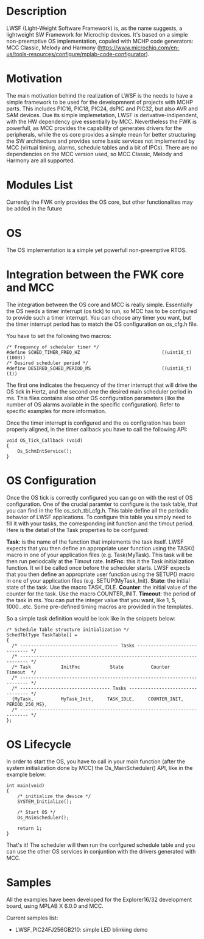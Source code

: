# Description
LWSF (Light-Weight Software Framework) is, as the name suggests, a lightweight SW Framework for Microchip devices. It's based on a simple non-preemptive OS implementation, copuled with MCHP code generators: MCC Classic, Melody and Harmony (https://www.microchip.com/en-us/tools-resources/configure/mplab-code-configurator).

# Motivation
The main motivation behind the realization of LWSF is the needs to have a simple framework to be used for the developmnent of projects with MCHP parts. This includes PIC16, PIC18, PIC24, dsPIC and PIC32, but also AVR and SAM devices. Due its simple implemetation, LWSF is derivative-indipendent, with the HW dependency give essentially by MCC. Nevertheless the FWK is powerfull, as MCC provides the capability of generates drivers for the peripherals, while the os core provides a simple mean for better structuring the SW architecture and provides some basic services not implemented by MCC (virtual timing, alarms, schedule tables and a bit of IPCs). There are no dependencies on the MCC version used, so MCC Classic, Melody and Harmony are all supported. 

# Modules List
Currently the FWK only provides the OS core, but other functionalites may be added in the future

# OS
The OS implementation is a simple yet powerfull non-preemptive RTOS. 

# Integration between the FWK core and MCC
The integration between the OS core and MCC is really simple. Essentially the OS needs a timer interrupt (os tick) to run, so MCC has to be configured to provide such a timer interrupt. You can choose any timer you want, but the timer interrupt period has to match the OS configuration on os_cfg.h file. 

You have to set the following two macros:

```
/* Frequency of scheduler timer */
#define SCHED_TIMER_FREQ_HZ                              ((uint16_t)(1000))
/* Desired scheduler period */
#define DESIRED_SCHED_PERIOD_MS                          ((uint16_t)(1))
```

The first one indicates the frequency of the timer interrupt that will drive the OS tick in Hertz, and the second one the desired main scheduler period in ms. This files contains also other OS configuration parameters (like the number of OS alarms available in the specific configuration). Refer to specific examples for more information.

Once the timer interrupt is configured and the os configration has been properly aligned, in the timer callback you have to call the following API:

```
void OS_Tick_Callback (void)
{
    Os_SchmIntService();
}
```

# OS Configuration
Once the OS tick is correctly configured you can go on with the rest of OS configuration. One of the crucial paramter to configure is the task table, that you can find in the file os_sch_tbl_cfg.h. This table define all the periodic behavior of LWSF applications. To configure this table you simply need to fill it with your tasks, the corresponding init function and the timout period. Here is the detail of the Task properties to be confgured:

**Task**: is the name of the function that implements the task itself. LWSF expects that you then define an appropriate user function using the TASK() macro in one of your application files (e.g. Task(MyTask). This task will be then run periodcally at the Timout rate.
**InitFnc**: this it the Task initialization function. It will be called once before the scheduler starts. LWSF expects that you then define an appropriate user function using the SETUP() macro in one of your application files (e.g. SETUP(MyTask_Init). 
**State**: the initial state of the task. Use the macro TASK_IDLE.
**Counter**: the initial value of the counter for the task. Use the macro COUNTER_INIT.
**Timeout**: the period of the task in ms. You can put the integer value that you want, like 1, 5, 1000...etc. Some pre-defined timing macros are provided in the templates.

So a simple task definition would be look like in the snippets below:

```
/* Schedule Table structure initialization */
SchedTblType TaskTable[] =
{
  /* ------------------------------------ Tasks ------------------------------ */ 
  /* ------------------------------------------------------------------------- */
  /* Task           InitFnc           State          Counter          Timeout  */
  /* ------------------------------------------------------------------------- */   
  /* --------------------------------- Tasks --------------------------------- */   
  {MyTask,          MyTask_Init,     TASK_IDLE,     COUNTER_INIT,    PERIOD_250_MS}, 
  /* ------------------------------------------------------------------------- */
};
```
# OS Lifecycle
In order to start the OS, you have to call in your main function (after the system initialization done by MCC) the Os_MainScheduler() API, like in the example below:

```
int main(void)
{
    /* initialize the device */
    SYSTEM_Initialize();
    
    /* Start OS */
    Os_MainScheduler();

    return 1;
}
```

That's it! The scheduler will then run the confgured schedule table and you can use the other OS services in conjuntion with the drivers generated with MCC.

# Samples
All the examples have been developed for the Explorer16/32 development board, using MPLAB X 6.0.0 and MCC.

Current samples list:
- LWSF_PIC24FJ256GB210: simple LED blinking demo

